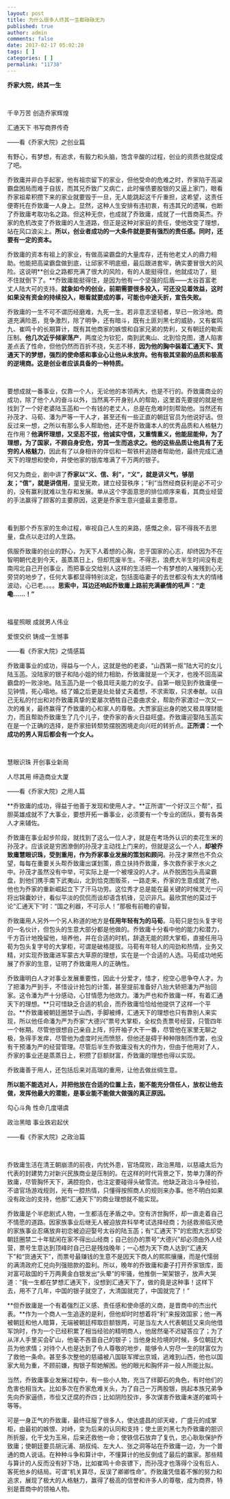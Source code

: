 ```yaml
---
layout: post
title: 为什么很多人终其一生都碌碌无为
published: true
author: admin
comments: false
date: 2017-02-17 05:02:28
tags: [ ]
categories: [ ]
permalink: "11738"
---
```

**乔家大院，终其一生**

&nbsp;

千辛万苦 创造乔家辉煌

汇通天下 书写商界传奇

——看《乔家大院》之创业篇

有野心，有梦想，有追求，有毅力和头脑，饱含辛酸的过程，创业的资质也就促成了吧。

乔致庸并非白手起家，他有祖宗留下的家业，但他受命的危难之时，乔家陷于高粱霸盘困局而难于自拔，而其兄乔致广又病亡，此时催债要股银的又逼上家门，眼看乔家祖辈积攒下来的家业就要毁于一旦，无人能跳起这千斤重担，这希望，这责任便寄托在乔致庸一人身上。显然，这种人生安排有违初衷，有违其兄的遗嘱，也断了乔致庸考取功名之路。但这种无奈，也成就了乔致庸，成就了一代晋商英杰。乔家的危机改变了乔致庸的人生道路，但正是这种对家庭的责任，使他改变了理想，站在风口浪尖上。**所以，创业者成功的一大条件就是要有强烈的责任感。同时，还要有一定的资本。**

乔致庸的资本有祖上的家业，有做高粱霸盘的大量库存，还有他老丈人的鼎力相助。他能把高粱霸盘做到底，让邱家不明底细，最后跟进套牢，确实要冒很大的风险。这说明**创业之路都充满了很大的风险，有的人能挺得住，他就成功了，挺不住就倒下了。**乔致庸能挺得住，是因为他有一个坚强的后盾——太谷首富老丈人陆大可的支持。**就象如今的创业，前期需要很多投入，可还没见着效益，这时如果没有资金的持续投入，眼看就要成的事，可能也中途夭折，宣告失败。**

乔致庸的一生不可不谓历经磨难，九死一生。若非意志坚韧者，早已一败涂地。商道充满险恶，竞争激烈，除了明争，还有暗斗，既有土匪刘黑七的威胁，又有崔鸣九、崔鸣十的长期算计，既有其他商家的嫉恨和自家兄弟的势利，又有朝廷的勒索压制。**他几次近乎倾家荡产**，两度沦为钦犯，南到武夷山、北到恰克图，遭人陷害差点丢了性命，但他仍然而百折不挠，矢志不移，**因为他的胸中装着汇通天下、货通天下的梦想，强烈的使命感和事业心让他从未放弃。他有极其坚毅的品质和极高的逆境商。这是创业者应该具备的一种特质。**

&nbsp;

要想成就一番事业，仅靠一个人，无论他的本领再大，也是不行的。乔致庸商业的成功，除了他个人的奋斗以外，当然离不开身别人的帮助，这里首先要提的就是他找到了一个好老婆陆玉菡和一个有钱的老丈人，总是在危难时刻帮助他。当然还有孙茂才、马荀、潘为严等一干人才，甚至还有一些正直的朝廷官员为他说好话。但反过来一想，之所以有那么多人帮助他，还不是乔致庸本人的优秀品质和人格魅力在作用？**他满怀理想，又坚忍不拔，他诚实守信，又重情重义，他能屈能伸，为了理想，为了国家，不顾自身安危，穷其一生而追求之。他的这些品质让他具有了无穷的人格魅力**，因此有了以身相许的伴侣和一帮铁杆追随者帮助他，最终完成汇通天下的理想和使命，并使他家的银库堆满了千万两的银子。

何又为商业，剧中讲了**乔家以“义、信、利”，“义”，就是讲义气，够朋友；“信”，就是讲信用**，童叟无欺，建立经营秩序；“利”当然经商获利是必不可少的，没有赢利就难以生存和发展。单从这个字面意思的排位顺序来看，其商业经营的手法赢得了顾客的主要原因，这更是乔家生意兴盛最主要愿意。

&nbsp;

看到那个乔东家的生命过程，审视自己人生的来路，感慨之余，容不得我不去思量，盘点以走过的人生路。
  
佩服乔致庸的创业的野心，为天下人着想的心胸，忠于国家的心志，却终因为不在智明朝代走到今天，虽蒸蒸日上，但却荒废半生。不得志，浪费大半生时间没有走南闯北自己开创事业，而把事业交给别人这样的生活把一个有梦想的人摧残到心无旁贷的地步了，任何大事都显得特别淡定，包括面临妻子的去世都没有太大的情绪波动，心已老。。。。**思索中，耳边还响起乔致庸上路前充满豪情的吼声：“走嘞……！”**

&nbsp;

福星照眼 成就男人伟业

爱恨交织 铸成一生憾事

——看《乔家大院》之情感篇
  
乔致庸事业的成功，得益与一个人，这就是他的老婆，“山西第一抠”陆大可的女儿陆玉菡。没陆家的银子和陆小姐的倾力相助，乔致庸就是一个天才，也挽不回高粱霸盘的一败涂地。陆玉菡乃是一个极具旺夫能力的女子。自第一眼见到乔致庸便一见钟情，死心塌地。结了婚之后更是处处替丈夫着想，不求索取，只求奉献。以自己无私的付出和对乔致庸真挚的爱屡次牺牲自己委曲求全，帮助乔家渡过一次又一次的难关，最终赢得了乔致庸的心和家人的尊敬。大贾家庭出身的她又极具理财能力，而且帮助乔致庸生了几个儿子，使乔家的香火日益旺盛。乔致庸迎娶陆玉菡实在是一个正确的选择，是乔家扭转颓势摆脱困境走向兴旺的转折点。**正所谓：一个成功的男人背后都会有一个女人。**

&nbsp;

慧眼识珠 开创事业新局

人尽其用 缔造商业大厦

——看《乔家大院》之用人篇

**乔致庸的成功，得益于他善于发现和使用人才。**正所谓“一个好汉三个帮”，孤胆英雄成就不了大事业，要想开拓一番事业，必须要有一个专业的团队，要有各类人才来辅佐。

乔致庸在事业起步阶段，就找到了这么一位人才，就是在考场外认识的卖花生米的孙茂才。应该说是穷困潦倒的孙茂才主动找上门来的，但就是这么一个人，**却被乔致庸慧眼识珠，受到重用，作为乔家事业发展的策划和顾问**。孙茂才果然也不负众望，每每在重要关头帮乔致庸出谋划策，鼎立扶持乔致庸，多次救乔家于水火之中。孙茂才虽然没有中举，可实际上是一个被埋没的人才。从乔脱困包头高粱霸盘，到他们携手南下武夷山，北到恰克图贩茶，一路走来，乔家的生意成就了他，他也为乔家的重新崛起立下了汗马功劳。这位秀才总是能在最关键的时候灵光一闪将出锦囊妙计，看似平淡的侃侃而谈却语含机锋，见识非凡。最欣赏他的莫过于论“汇通天下”时：“国之利器，不可示人！”那极有前瞻的睿智。

乔致庸用人另外一个另人称道的地方是**任用年轻有为的马荀**。马荀只是包头复字号的一名伙计，但包头的生意大部分都是他做的。乔致庸十分看中他的能力和潜力，千方百计地挽留他，培养他，并在合适的时机，辞退无能的顾大掌柜，直接任用马荀为包头复字号的大掌柜，可谓是破格提拔。马荀有年轻人的闯劲和热情，业务又精，对实现乔致庸进军蒙古大草原的理想，实在是一个合适的人选。马荀成功地拓展了乔家的生意，证明了乔致庸用人的正确性。

乔致庸明白人才对事业发展重要性，因此十分爱才，惜才，挖空心思争夺人才。为了把潘为严到手，不惜设计抢包的计策，甚至提前准备好八抬大轿把潘为严抬回家。这令潘为严十分感动，心甘情愿为他效力。潘为严也和乔致庸一样，有着汇通天下的理想。**只可惜缺乏合适的机会，而乔致庸恰恰给他提供了这样一个平台。**乔致庸被朝廷圈禁于山西，手脚被缚，汇通天下的理想也只有靠别人来实现，所以他任命潘为严为乔家“大德兴”票号大掌柜，全权负责票号经营，只管四年一个帐期。尽管他很想自己亲自上阵，捋开袖子大干一番，尽管他在家里无聊之极，急得手发痒，尽管他为虚度时光而愤怒，但他还是碍于种种限制而作罢，也没有干预潘为严的经营管理。尽管后半生乔致庸没有大的作为，但由于他用对了人，乔家的事业还是蒸蒸日上，积攒了巨额财富，乔致庸的理想也得以实现。

乔致庸善于用人，还包括后来对高瑞的重用，让他去做丝绸生意。

**所以能不能选对人，并把他放在合适的位置上去，能不能充分信任人，放权让他去做，发挥他最大的潜能，是事业能不能做大做强的真正原因。**

勾心斗角 性命几度堪虞

政治黑暗 事业跌宕起伏

——看《乔家大院》之政治篇

&nbsp;

乔致庸生活在清王朝崩溃的前夜，内忧外患，官场腐败，政治黑暗，以慈禧太后为代表的封建势力对新兴民族商业是压制的。在这样的时代背景之下，势单力薄的乔致庸，尽管胸怀天下，满腔抱负，也注定要碰得头破雪流。他缺乏政治斗争经验，不谙官场游戏规则，光有一腔热情，只懂得按照商人的规则来办事。他不明白如果没有政治的支持，他那“汇通天下”的商业理想就不能实现。

乔致庸是个半悲剧式人物，一生都活在矛盾之中。空有济世胸怀，却一直走着自己不情愿的道路。因家族事业后继无人被迫放弃科举考试选择经商；为拯救濒临灭绝的家族事业忍痛放弃初恋被迫迎娶号太谷的陆玉菡；有“汇通天下”的宏图大志却受朝廷圈禁二十年赋闲在家不得出山经商；自己创办的票号“大德兴”却必须由外人经营，票号生意达到顶峰时自己已是残烛晚年；一心想为天下商人达到“汇通天下”和“货通天下”，而票号最赚钱的生意不是因天下商人的熙熙攘攘，而是代懦弱的满清政府汇兑向列强赔款的盈利。所以，晚年的乔致庸和妻子打开乔家银库，面对富可敌国的千万两黄金白银发出“头晕”的牢骚，他推倒一架架银子，放声大哭道：“我一生都在梦想汇通天下，没想到汇通天下了，做的竟是这种事！这样下去，用不了几年，中国的银子就空了，大清国就完了，中国就完了！”

**但乔致庸是一个有着强烈正义感、责任感和使命感的义商，是晋商中的杰出代表。**作为一个商人一生追逐的是利，但他却时时想着将“利”来报效国家；他一再被朝廷和他人暗算，无端被朝廷榨取巨额银两，可是当左大人代表朝廷又来向他借军饷时，作为一个已经积累了相当经验的精明商人，他居然毫不迟疑答应了；为了从洋人手里买会矿山，他毫不吝啬自己的银子；当他身处险境的时候，多位朝廷大员为他求情；对待个人也是达到了令人尊敬的地步，能够令人穷尽一生的财富仅为了救他一条命。甚至多次整他的慈禧被八国联军撵出京城，逃难到山西，他也以国家大局为重，不顾前嫌，掏银子帮她解困。他的眼光和胸怀非一般人所能比拟。

当然，乔致庸事业发展过程中，有一些小人物，充当了绊脚石的角色，有时他们的危害也相当大。比如多次在乔家危难关头，为了自己一万两股银，挑起本族兄弟争先向乔家逼债，市侩又迂腐的乔四；比如阴险狡诈，多次谋害乔致庸未遂的崔鸣十等等。

可是一身正气的乔致庸，最终征服了很多人，使达盛昌的邱天峻，广盛元的成掌柜，由最初的嫉恨、对峙，变为后来的认同和支持；使土匪刘黑七为乔致庸的胆识所折服，化干戈为玉帛，后来还救他一命；使铁信石放弃了复仇，忠心耿耿保护乔致庸；使朝廷要员胡沅浦、胡叔纯、左大人、张之洞等站在乔致庸一边，为一个普通的商人说话。在种种斗争和算计中，不懂算计的他反倒成了最后的赢家。那些精与算计的人反而没有好下场，比如崔鸣十命丧镖下，而孙茂才也落得个没有后人、客死他乡的结局。可谓“机关算尽，反误了卿卿性命”。乔致庸凭借着不懈的努力和追求，展现了极大的人格魅力，赢得了极高的信誉和许多人的尊敬，成为商界，特别是晋商中的领袖人物。

&nbsp;